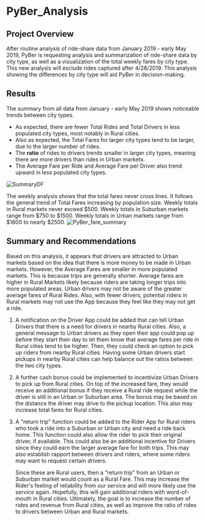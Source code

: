 # PyBer_Analysis
## Project Overview
After routine analysis of ride-share data from January 2019 - early May 2019, PyBer is requesting analysis and summarization of ride-share data by city type, as well as a visualization of the total weekly fares by city type.  This new analysis will exclude rides captured after 4/28/2019.  This analysis showing the differences by city type will aid PyBer in decision-making.

## Results

The summary from all data from January - early May 2019 shows noticeable trends between city types.

- As expected, there are fewer Total Rides and Total Drivers in less populated city types, most notably in Rural cities.
- Also as expected, the Total Fares for larger city types tend to be larger, due to the larger number of rides.
- The **ratio** of rides to drivers trends smaller in larger city types, meaning there are more drivers than rides in Urban markets.   
- The Average Fare per Ride and Average Fare per Driver also trend upward in less populated city types.

![SummaryDF](https://user-images.githubusercontent.com/106561880/178165497-7691ba25-723c-4cbf-b61c-07cea70cbcb4.png)

The weekly analysis shows that the total fares never cross lines.  It follows the general trend of Total Fares increasing by population size.  Weekly totals in Rural markets never exceed $500.  Weekly totals in Suburban markets range from $750 to $1500.  Weekly totals in Urban markets range from $1600 to nearly $2500.
![PyBer_fare_summary](https://user-images.githubusercontent.com/106561880/178165523-8b925cd3-a4b5-45d6-85c6-4e4ba56f12b5.png)

## Summary and Recommendations
Based on this analysis, it appears that drivers are attracted to Urban markets based on the idea that there is more money to be made in Urban markets.  However, the Average Fares are smaller in more populated markets.  This is because trips are generally shorter.  Average fares are higher in Rural Markets likely because riders are taking longer trips into more populated areas.  Urban drivers may not be aware of the greater average fares of Rural Rides.  Also, with fewer drivers, potential riders in Rural markets may not use the App because they feel like they may not get a ride.

1. A notification on the Driver App could be added that can tell Urban Drivers that there is a need for drivers in nearby Rural cities.  Also, a general message to Urban drivers as they open their app could pop up before they start their day to let them know that average fares per ride in Rural cities tend to be higher.  Then, they could check an option to pick up riders from nearby Rural cities.  Having some Urban drivers start pickups in nearby Rural cities can help balance out the ratios between the two city types.

2. A further cash bonus could be implemented to incentivize Urban Drivers to pick up from Rural cities.  On top of the increased fare, they would receive an additional bonus if they receive a Rural ride request while the driver is still in an Urban or Suburban area.  The bonus may be based on the distance the driver may drive to the pickup location.  This also may increase total fares for Rural cities.

3. A "return trip" function could be added to the Rider App for Rural riders who took a ride into a Suburban or Urban city and need a ride back home.  This function could also allow the rider to pick their original driver, if available.  This could also be an additional incentive for Drivers since they could earn the larger average fare for both trips.  This may also establish rapport between drivers and riders, where some riders may want to request certain drivers.

    Since these are Rural users, then a "return trip" from an Urban or Suburban market would count as a Rural Fare.  This may increase the Rider's feeling of reliability from our service and will more likely use the service again.  Hopefully, this will gain additional riders with word-of-mouth in Rural cities.  Ultimately, the goal is to increase the number of rides and revenue from Rural cities, as well as improve the ratio of rides to drivers between Urban and Rural markets.
 
